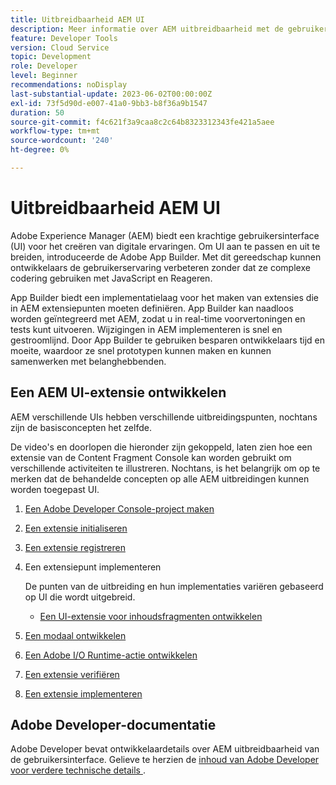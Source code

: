 ```yaml
---
title: Uitbreidbaarheid AEM UI
description: Meer informatie over AEM uitbreidbaarheid met de gebruikersinterface van App Builder voor het maken van extensies.
feature: Developer Tools
version: Cloud Service
topic: Development
role: Developer
level: Beginner
recommendations: noDisplay
last-substantial-update: 2023-06-02T00:00:00Z
exl-id: 73f5d90d-e007-41a0-9bb3-b8f36a9b1547
duration: 50
source-git-commit: f4c621f3a9caa8c2c64b8323312343fe421a5aee
workflow-type: tm+mt
source-wordcount: '240'
ht-degree: 0%

---
```


# Uitbreidbaarheid AEM UI

Adobe Experience Manager (AEM) biedt een krachtige gebruikersinterface (UI) voor het creëren van digitale ervaringen. Om UI aan te passen en uit te breiden, introduceerde de Adobe App Builder. Met dit gereedschap kunnen ontwikkelaars de gebruikerservaring verbeteren zonder dat ze complexe codering gebruiken met JavaScript en Reageren.

App Builder biedt een implementatielaag voor het maken van extensies die in AEM extensiepunten moeten definiëren. App Builder kan naadloos worden geïntegreerd met AEM, zodat u in real-time voorvertoningen en tests kunt uitvoeren. Wijzigingen in AEM implementeren is snel en gestroomlijnd. Door App Builder te gebruiken besparen ontwikkelaars tijd en moeite, waardoor ze snel prototypen kunnen maken en kunnen samenwerken met belanghebbenden.

## Een AEM UI-extensie ontwikkelen

AEM verschillende UIs hebben verschillende uitbreidingspunten, nochtans zijn de basisconcepten het zelfde.

De video&#39;s en doorlopen die hieronder zijn gekoppeld, laten zien hoe een extensie van de Content Fragment Console kan worden gebruikt om verschillende activiteiten te illustreren. Nochtans, is het belangrijk om op te merken dat de behandelde concepten op alle AEM uitbreidingen kunnen worden toegepast UI.

1. [Een Adobe Developer Console-project maken](./adobe-developer-console-project.md)
1. [Een extensie initialiseren](./app-initialization.md)
1. [Een extensie registreren](./extension-registration.md)
1. Een extensiepunt implementeren

   De punten van de uitbreiding en hun implementaties variëren gebaseerd op UI die wordt uitgebreid.

   + [Een UI-extensie voor inhoudsfragmenten ontwikkelen](./content-fragments/overview.md)

1. [Een modaal ontwikkelen](./modal.md)
1. [Een Adobe I/O Runtime-actie ontwikkelen](./runtime-action.md)
1. [Een extensie verifiëren](./verify.md)
1. [Een extensie implementeren](./deploy.md)

## Adobe Developer-documentatie

Adobe Developer bevat ontwikkelaardetails over AEM uitbreidbaarheid van de gebruikersinterface. Gelieve te herzien de [ inhoud van Adobe Developer voor verdere technische details ](https://developer.adobe.com/uix/docs/).
